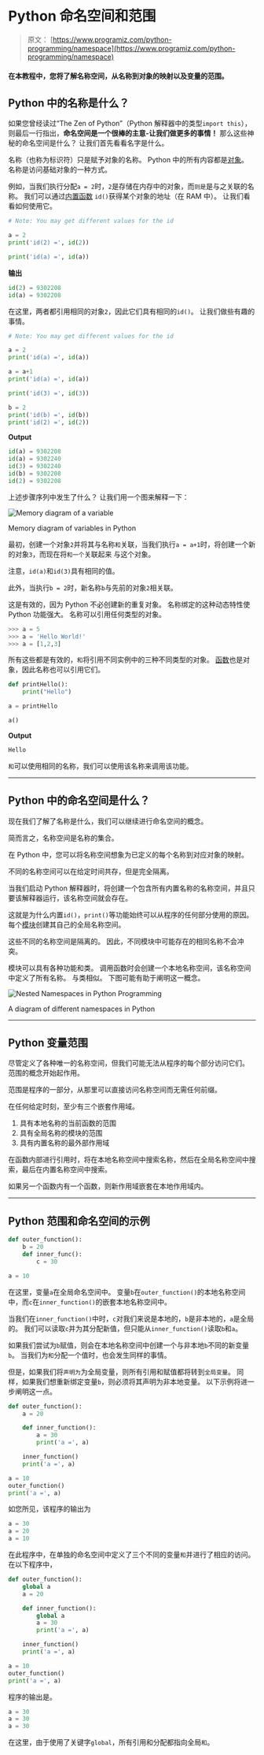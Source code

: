 # Python 命名空间和范围

> 原文： [https://www.programiz.com/python-programming/namespace](https://www.programiz.com/python-programming/namespace)

#### 在本教程中，您将了解名称空间，从名称到对象的映射以及变量的范围。

## Python 中的名称是什么？

如果您曾经读过“The Zen of Python”（Python 解释器中的类型`import this`），则最后一行指出，**命名空间是一个很棒的主意-让我们做更多的事情！** 那么这些神秘的命名空间是什么？ 让我们首先看看名字是什么。

名称（也称为标识符）只是赋予对象的名称。 Python 中的所有内容都是[对象](https://www.programiz.com/python-programming/class)。 名称是访问基础对象的一种方式。

例如，当我们执行分配`a = 2`时，`2`是存储在内存中的对象，而`则是`是与之关联的名称。 我们可以通过[内置函数](https://www.programiz.com/python-programming/built-in-function) `id()`获得某个对象的地址（在 RAM 中）。 让我们看看如何使用它。

```py
# Note: You may get different values for the id

a = 2
print('id(2) =', id(2))

print('id(a) =', id(a))
```

**输出**

```py
id(2) = 9302208
id(a) = 9302208
```

在这里，两者都引用相同的对象`2`，因此它们具有相同的`id()`。 让我们做些有趣的事情。

```py
# Note: You may get different values for the id

a = 2
print('id(a) =', id(a))

a = a+1
print('id(a) =', id(a))

print('id(3) =', id(3))

b = 2
print('id(b) =', id(b))
print('id(2) =', id(2))
```

**Output**

```py
id(a) = 9302208
id(a) = 9302240
id(3) = 9302240
id(b) = 9302208
id(2) = 9302208
```

上述步骤序列中发生了什么？ 让我们用一个图来解释一下：

![Memory diagram of a variable](img/8e3c21e63f8a64674e3edc5cbf22272f.png "Memory Diagram")

Memory diagram of variables in Python



最初，创建一个对象`2`并将其与名称`和`关联，当我们执行`a = a+1`时，将创建一个新的对象`3`，而现在将`和一个`关联起来 与这个对象。

注意，`id(a)`和`id(3)`具有相同的值。

此外，当执行`b = 2`时，新名称`b`与先前的对象`2`相关联。

这是有效的，因为 Python 不必创建新的重复对象。 名称绑定的这种动态特性使 Python 功能强大。 名称可以引用任何类型的对象。

```py
>>> a = 5
>>> a = 'Hello World!'
>>> a = [1,2,3]
```

所有这些都是有效的，`和`将引用不同实例中的三种不同类型的对象。 [函数](https://www.programiz.com/python-programming/function)也是对象，因此名称也可以引用它们。

```py
def printHello():
    print("Hello")

a = printHello

a()
```

**Output**

```py
Hello
```

`和`可以使用相同的名称，我们可以使用该名称来调用该功能。

* * *

## Python 中的命名空间是什么？

现在我们了解了名称是什么，我们可以继续进行命名空间的概念。

简而言之，名称空间是名称的集合。

在 Python 中，您可以将名称空间想象为已定义的每个名称到对应对象的映射。

不同的名称空间可以在给定时间共存，但是完全隔离。

当我们启动 Python 解释器时，将创建一个包含所有内置名称的名称空间，并且只要该解释器运行，该名称空间就会存在。

这就是为什么内置`id()`，`print()`等功能始终可以从程序的任何部分使用的原因。 每个[模块](https://www.programiz.com/python-programming/modules)创建其自己的全局名称空间。

这些不同的名称空间是隔离的。 因此，不同模块中可能存在的相同名称不会冲突。

模块可以具有各种功能和类。 调用函数时会创建一个本地名称空间，该名称空间中定义了所有名称。 与类相似。 下图可能有助于阐明这一概念。

![Nested Namespaces in Python Programming](img/ff842860b03567ecdbc3206f0d184539.png "Different Nested Namespaces")

A diagram of different namespaces in Python



* * *

## Python 变量范围

尽管定义了各种唯一的名称空间，但我们可能无法从程序的每个部分访问它们。 范围的概念开始起作用。

范围是程序的一部分，从那里可以直接访问名称空间而无需任何前缀。

在任何给定时刻，至少有三个嵌套作用域。

1.  具有本地名称的当前函数的范围
2.  具有全局名称的模块的范围
3.  具有内置名称的最外部作用域

在函数内部进行引用时，将在本地名称空间中搜索名称，然后在全局名称空间中搜索，最后在内置名称空间中搜索。

如果另一个函数内有一个函数，则新作用域嵌套在本地作用域内。

* * *

## Python 范围和命名空间的示例

```py
def outer_function():
    b = 20
    def inner_func():
        c = 30

a = 10
```

在这里，变量`a`在全局命名空间中。 变量`b`在`outer_function()`的本地名称空间中，而`c`在`inner_function()`的嵌套本地名称空间中。

当我们在`inner_function()`中时，`c`对我们来说是本地的，`b`是非本地的，`a`是全局的。 我们可以读取`c`并为其分配新值，但只能从`inner_function()`读取`b`和`a`。

如果我们尝试为`b`赋值，则会在本地名称空间中创建一个与非本地`b`不同的新变量`b`。 当我们为`和`分配一个值时，也会发生同样的事情。

但是，如果我们将`声明为`为全局变量，则所有引用和赋值都将转到`全局变量`。 同样，如果我们想重新绑定变量`b`，则必须将其声明为非本地变量。 以下示例将进一步阐明这一点。

```py
def outer_function():
    a = 20

    def inner_function():
        a = 30
        print('a =', a)

    inner_function()
    print('a =', a)

a = 10
outer_function()
print('a =', a)
```

如您所见，该程序的输出为

```py
a = 30
a = 20
a = 10
```

在此程序中，在单独的命名空间中定义了三个不同的变量`和`并进行了相应的访问。 在以下程序中，

```py
def outer_function():
    global a
    a = 20

    def inner_function():
        global a
        a = 30
        print('a =', a)

    inner_function()
    print('a =', a)

a = 10
outer_function()
print('a =', a)
```

程序的输出是。

```py
a = 30
a = 30
a = 30 
```

在这里，由于使用了关键字`global`，所有引用和分配都指向全局`和`。